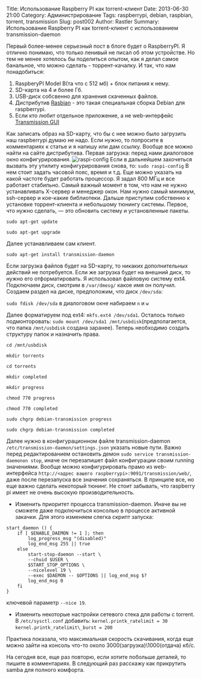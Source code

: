 Title: Использование Raspberry PI как torrent-клиент
Date: 2013-06-30 21:00
Category: Администрирование
Tags: raspberrypi, debian, raspbian, torrent, transmission
Slug: post002
Author: Rastler
Summary: Использование Raspberry PI как torrent-клиент с использованием transmission-daemon

Первый более-менее серьезный пост в блоге будет о RaspberryPI. Я отлично понимаю, что только ленивый не писал об этом устройстве. Но тем не менее хотелось бы поделиться опытом, как я делал самое банальное, что можно сделать - торрент-качалку. И так, что нам понадобиться:

1.  RaspberyPI Model B(та что с 512 мб) + блок питания к нему.
2.  SD-карта на 4 и более Гб.
3.  USB-диск собсвенно для хранения скаченных файлов.
4.  Дистрибутив [Rasbian](http://www.raspbian.org/) - это такая специальная сборка Debian для raspberrypi.
5. Если кто любит отдельное приложение, а не web-интерфейс [Transmission GUI](https://code.google.com/p/transmisson-remote-gui/)

Как записать образ на SD-карту, что бы с нее можно было загрузить наш raspberrypi думаю не надо. Если нужно, то попросите в комментариях к статье и я напишу или дам ссылку. Вообще все можно найти на сайте дистрибутива.
Первая загрузка: перед нами диалоговое окно конфигурирования.
![raspi-config](/static/images/raspi-config.png)
Если в дальнейшем захочеться вызвать эту утилиту конфигурирования снова, то:
`sudo raspi-config`
В нем стоит задать часовой пояс, время и т.д. Еще можно указать на какой частоте будет работать процессор. Я задал 800 МГц и все работает стабильно. Самый важный момент в том, что нам не нужно устанавливать X-сервер и менеджер окон. Нам нужно самый минимум, ssh-сервер и кое-какие библиотеки.
Дальше приступим собственно к установке торрент-клиента и небольшому тюнингу системы.
Первое, что нужно сделать, — это обновить систему и установленные пакеты.

`sudo apt-get update`

`sudo apt-get upgrade`

Далее устанавливаем сам клиент.

`sudo apt-get install transmission-daemon`

Если загрузка файлов будет на SD-карту, то никаких дополнительных действий не потребуется. Если же загрузка будет на внешний диск, то нужно его отформатировать. Я использовал файловую систему ext4. Подключаем диск, смотрим в `/var/dmesg/` какое имя он получил. Создаем раздел на диске, предположим, что диск `/dev/sda`:

`sudo fdisk /dev/sda` 
в диалоговом окне набираем `n` и `w`

Далее форматируем под ext4: `mkfs.ext4 /dev/sda1`.
Осталось только подмонторовать:
`sudo mount /dev/sda1 /mnt/usbdisk`(предполагается, что папка `/mnt/usbdisk` создана заранее). 
Теперь необходимо создать структуру папок и назначить права.

`cd /mnt/usbdisk`

`mkdir torrents`

`cd torrents`

`mkdir completed`

`mkdir progress`

`chmod 770 progress`

`chmod 770 completed`

`sudo chgrp debian-transmission progress`

`sudo chgrp debian-transmission completed`

Далее нужно в конфигурационном файле transmission-daemon `/etc/transmission-daemon/settings.json` указать новые пути. Важно перед редактированием остановить демон `sudo service transmission-daemonon stop`, иначе он перезапишет файл конфигурации своим running значениями. Вообще можно конфигурировать прамо из web-интерфейса `http://<адрес вашего raspberrypi>:9091/transmission/web/`, даже после перезапуска все значения сохраняться. 
В принципе все, но еще важно сделать некоторый тюнинг. Не стоит забывать, что raspberry pi имеет не очень высокую производительность.

- Изменить приоритет процесса transmission-daemon. Иначе вы не сможете даже подключиться консолью в процессе активной закачки. Для этого изменяем слегка скрипт запуска:
```
start_daemon () {
    if [ $ENABLE_DAEMON != 1 ]; then
        log_progress_msg "(disabled)"
		log_end_msg 255 || true
    else
        start-stop-daemon --start \
        --chuid $USER \
		$START_STOP_OPTIONS \
		--nicelevel 19 \
        --exec $DAEMON -- $OPTIONS || log_end_msg $?
		log_end_msg 0
    fi
}
``` 
ключевой параметр `--nice 19`.

- Изменить некоторые настройки сетевого стека для работы с torrent. В `/etc/sysctl.conf` добавить: 
		`kernel.printk_ratelimit = 30`
		`kernel.printk_ratelimit\_burst = 200`

Практика показала, что максимальная скорость скачивания, когда еще можно зайти на консоль что-то около 3000(загрузка)\1000(отдача) кб/c.

На сегодня все, еще раз повторю, если хотите побольше деталей, то пишите в комментариях. В следующий раз расскажу как прикрутить samba для полного комфорта. 
